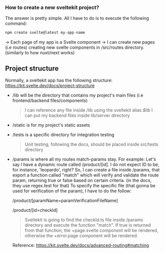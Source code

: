 ### How to create a new sveltekit project?

The answer is pretty simple. All I have to do is to execute the following command:
```js
npm create svelte@latest my-app-name
```

-> Each page of my app is a Svelte component
-> I can create new pages (i.e routes) creating new svelte components in /src/routes directory. (similarly to how nuxt/next works)

## Project structure
Normally, a sveltekit app has the following structure: https://kit.svelte.dev/docs/project-structure


* /lib will be the directory that contains my project's main files (i.e frontend/backend files/components)

    > I can reference any file inside /lib using the sveltekit alias <em>$lib</em>
    > I can put my backend files inside lib/server directory

* /static is for my project's static assets
* /tests is a specific directory for integration testing
    
    > Unit testing, following the docs, should be placed inside src/tests directory

* /params is where all my routes match-params stay.
    For example: Let's say I have a dynamic route called /product/[id]. I do not expect ID to be, for instance, 'leopardo', right? So, I can create a file inside /params, that export a function called "match" which will verify and validate the route param, returning true or false based on certain criteria. (in the docs, they use regex.test for that)
    To specify the specific file (that gonna be used for verification of the param), I have to do the follow:

    /product/[paramName=paramVerificationFileName]
    
    /product/[id=checkId]

    > Sveltekit is going to find the checkId.ts file inside /params directory and execute the function "match". If true is returned from that function, the +page.svelte component will be rendered, otherwise the +error.page component will be rendered.

    Reference: https://kit.svelte.dev/docs/advanced-routing#matching